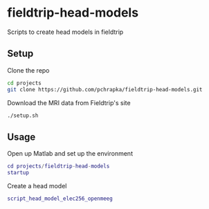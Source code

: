 # fieldtrip-head-models
Scripts to create head models in fieldtrip

## Setup

Clone the repo

```bash
cd projects
git clone https://github.com/pchrapka/fieldtrip-head-models.git
```

Download the MRI data from Fieldtrip's site

```bash
./setup.sh
```
	
## Usage
	
Open up Matlab and set up the environment

```matlab
cd projects/fieldtrip-head-models
startup
```
	
Create a head model

```matlab
script_head_model_elec256_openmeeg
```

